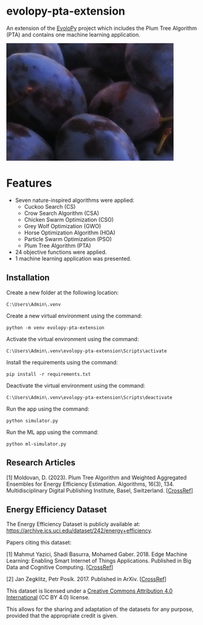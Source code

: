 # evolopy-pta-extension
An extension of the [EvoloPy](https://github.com/7ossam81/EvoloPy) project which includes the Plum Tree Algorithm (PTA) and contains one machine learning application.

![Plums](plums.jpg)

# Features

- Seven nature-inspired algorithms were applied:
  - Cuckoo Search (CS)
  - Crow Search Algorithm (CSA)
  - Chicken Swarm Optimization (CSO)
  - Grey Wolf Optimization (GWO)
  - Horse Optimization Algorithm (HOA)
  - Particle Swarm Optimization (PSO)
  - Plum Tree Algorithm (PTA)
- 24 objective functions were applied.
- 1 machine learning application was presented.

## Installation

Create a new folder at the following location:

    C:\Users\Admin\.venv

Create a new virtual environment using the command:

    python -m venv evolopy-pta-extension

Activate the virtual environment using the command:

    C:\Users\Admin\.venv\evolopy-pta-extension\Scripts\activate

Install the requirements using the command:

    pip install -r requirements.txt

Deactivate the virtual environment using the command:

    C:\Users\Admin\.venv\evolopy-pta-extension\Scripts\deactivate

Run the app using the command:

    python simulator.py

Run the ML app using the command:

    python ml-simulator.py

## Research Articles

[1] Moldovan, D. (2023). Plum Tree Algorithm and Weighted Aggregated Ensembles for Energy Efficiency Estimation. Algorithms, 16(3), 134. Multidisciplinary Digital Publishing Institute, Basel, Switzerland. [[CrossRef](https://www.mdpi.com/1999-4893/16/3/134)]

## Energy Efficiency Dataset

The Energy Efficiency Dataset is publicly available at: https://archive.ics.uci.edu/dataset/242/energy+efficiency. 

Papers citing this dataset:

[1] Mahmut Yazici, Shadi Basurra, Mohamed Gaber. 2018. Edge Machine Learning: Enabling Smart Internet of Things Applications. Published in Big Data and Cognitive Computing. [[CrossRef](https://www.mdpi.com/2504-2289/2/3/26)]

[2] Jan Zegklitz, Petr Posík. 2017. Published in ArXiv. [[CrossRef](https://arxiv.org/abs/1701.03641)]

This dataset is licensed under a [Creative Commons Attribution 4.0 International](https://creativecommons.org/licenses/by/4.0/legalcode) (CC BY 4.0) license.

This allows for the sharing and adaptation of the datasets for any purpose, provided that the appropriate credit is given.